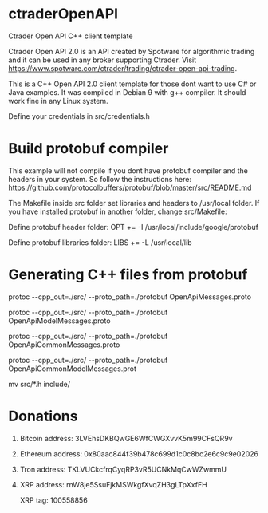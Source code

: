 # ctraderOpenAPI
Ctrader Open API C++ client template

Ctrader Open API 2.0 is an API created by Spotware for algorithmic trading and it can be
used in any broker supporting Ctrader. Visit https://www.spotware.com/ctrader/trading/ctrader-open-api-trading. 

This is a C++ Open API 2.0 client template for those dont want to use C# or Java examples.
It was compiled in Debian 9 with g++ compiler. It should work fine in any Linux system.

Define your credentials in src/credentials.h

# Build protobuf compiler
This example will not compile if you dont have protobuf compiler and the headers in your system. 
So follow the instructions here: https://github.com/protocolbuffers/protobuf/blob/master/src/README.md

The Makefile inside src folder set libraries and headers to /usr/local folder. If you have installed protobuf
in another folder, change src/Makefile:

Define protobuf header folder:
OPT += -I /usr/local/include/google/protobuf

Define protobuf libraries folder:
LIBS += -L /usr/local/lib

# Generating C++ files from protobuf

protoc --cpp_out=./src/ --proto_path=./protobuf OpenApiMessages.proto

protoc --cpp_out=./src/ --proto_path=./protobuf OpenApiModelMessages.proto

protoc --cpp_out=./src/ --proto_path=./protobuf OpenApiCommonMessages.proto

protoc --cpp_out=./src/ --proto_path=./protobuf OpenApiCommonModelMessages.prot

mv src/*.h include/

# Donations

1. Bitcoin address: 3LVEhsDKBQwGE6WfCWGXvvK5m99CFsQR9v

2. Ethereum address: 0x80aac844f39b478c699d1c0c8bc2e6c9c9e02026

3. Tron address: TKLVUCkcfrqCyqRP3vR5UCNkMqCwWZwmmU

4. XRP address: rnW8je5SsuFjkMSWkgfXvqZH3gLTpXxfFH

   XRP tag: 100558856
